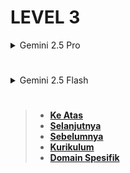 # LEVEL 3

<details>
<summary>Gemini 2.5 Pro</summary>

</details>

#

<details>
<summary>Gemini 2.5 Flash</summary>

# **LEVEL 3: LUA PATTERNS**

Ini adalah topik yang krusial dan merupakan salah satu fitur string paling kuat di Lua. Penting untuk dicatat bahwa _Lua Patterns_ **bukanlah** _regular expressions_ penuh (regex) yang mungkin Anda kenal dari bahasa lain seperti Python atau JavaScript. Mereka lebih sederhana, lebih ringan, dan dioptimalkan untuk kinerja di Lua, tetapi tetap sangat fleksibel.

#

Lua Patterns adalah bahasa mini untuk mendeskripsikan urutan karakter. Ini digunakan oleh beberapa fungsi `string` seperti `string.find()`, `string.match()`, `string.gsub()`, dan `string.gmatch()`. Menguasai Lua Patterns akan membuka kemampuan Anda untuk melakukan pencarian, ekstraksi, dan penggantian string yang kompleks dengan sangat efisien.

### **3.1 Pengenalan Lua Patterns**

Bagian ini memperkenalkan apa itu Lua Patterns dan mengapa itu penting.

- **Apa itu Lua Pattern? Definisi dan Perbedaan dari Regex (Regular Expressions)**

  - **Definisi Lua Pattern**: Lua Pattern adalah sebuah "mini-language" yang digunakan untuk mendeskripsikan atau mencocokkan urutan karakter dalam string. Ini bukan bahasa pemrograman, melainkan sebuah pola yang digunakan oleh fungsi-fungsi string untuk menemukan atau memanipulasi teks.
  - **Perbedaan dari Regular Expressions (Regex)**: Ini adalah poin yang sangat penting untuk dipahami!
    - **Kompabilitas & Kompleksitas**:
      - **Lua Patterns**: Dirancang untuk sederhana, ringan, dan cepat. Ia memiliki fitur yang lebih terbatas dibandingkan regex penuh. Tidak ada fitur seperti _lookarounds_, _backreferences_ yang kompleks, atau _quantifier_ non-greedy yang umum dalam regex yang lebih modern (walaupun Lua memiliki `.-` sebagai non-greedy untuk beberapa kasus).
      - **Regex Penuh**: Ini adalah standar yang lebih kompleks dan kaya fitur (seperti Perl Compatible Regular Expressions / PCRE) yang ditemukan di banyak bahasa lain. Mereka menawarkan kekuatan yang jauh lebih besar dalam pencocokan pola, tetapi juga bisa lebih kompleks untuk ditulis dan berpotensi lebih lambat.
    - **Fitur Utama yang Hilang di Lua Patterns (dibandingkan Regex Penuh)**:
      - **`|` (OR operator)**: Tidak ada operator "ATAU" untuk mencocokkan pola A atau pola B secara langsung. Anda harus menggunakan _character sets_ atau pola alternatif secara manual.
      - **`?` (Lazy/Non-greedy Quantifier)**: Meskipun Lua memiliki `.-` dan `%s*` untuk beberapa kasus, ia tidak memiliki `?` universal sebagai _lazy quantifier_ setelah _quantifier_ lain (`*`, `+`).
      - **Lookarounds (Positive/Negative Lookahead/Lookbehind)**: Tidak ada cara untuk mencocokkan berdasarkan konteks di sekitar pola tanpa memasukkannya ke dalam kecocokan.
      - **Backreferences**: Tidak ada `\1`, `\2`, dll., untuk merujuk kembali ke _captured groups_ sebelumnya dalam pola.
      - **Groupings Non-Capturing `(?:...)`**: Semua kurung `()` adalah _capturing groups_.
    - **Mengapa Lua Memilih Ini?**: Desain Lua mengedepankan kesederhanaan, portabilitas, dan ukuran _footprint_ yang kecil. Regex penuh akan menambah kompleksitas dan ukuran interpreter secara signifikan. Lua Patterns cukup untuk sebagian besar tugas manipulasi string umum.
  - **Terminologi**:
    - **Pattern (Pola)**: Urutan karakter yang mendefinisikan sebuah kriteria pencarian atau pencocokan.
    - **Regular Expressions (Regex)**: Bahasa formal yang digunakan untuk menentukan pola pencarian string, dengan sintaks yang lebih kaya dan fitur yang lebih banyak daripada Lua Patterns.
  - **Sumber Terverifikasi**: Programming in Lua Chapter 20, Lua 5.4 Reference Manual Section 6.4.1.

- **Karakter Khusus (Magic Characters) dan Escape (%)**

  Beberapa karakter memiliki makna khusus (disebut "magic characters") dalam Lua Patterns. Jika Anda ingin mencocokkan karakter-karakter ini secara literal, Anda harus "meng-escape" mereka dengan menambahkan tanda persen (`%`) di depannya.

  - **Daftar Karakter Khusus**:
    - `( ) . % + - * ? [ ] ^ $`
  - **Cara Meng-escape**: Tambahkan `%` di depannya. Contoh: `%.` untuk mencocokkan titik literal, `%+` untuk mencocokkan tanda plus literal.
  - **Contoh Kode**:

    ```lua
    local teks = "Harga: $10.50 (Diskon 5%!)"

    -- Mencari tanda '$' literal
    local dolar_pos = string.find(teks, "%$", 1, true) -- Menggunakan plain=true juga efektif untuk literal
    print("Posisi $ (plain):", dolar_pos)
    -- Output: Posisi $ (plain): 8

    local dolar_pos_pattern = string.find(teks, "%$") -- Dengan pola, bukan plain
    print("Posisi $ (pattern):", dolar_pos_pattern)
    -- Output: Posisi $ (pattern): 8

    -- Mencari "5%" literal
    local persen_pos = string.find(teks, "5%%")
    print("Posisi 5%:", persen_pos)
    -- Output: Posisi 5%: 22

    -- Mencari titik literal
    local titik_pos = string.find(teks, "%.")
    print("Posisi titik:", titik_pos)
    -- Output: Posisi titik: 11

    -- Mencari kurung buka literal
    local kurung_pos = string.find(teks, "%(")
    print("Posisi kurung buka:", kurung_pos)
    -- Output: Posisi kurung buka: 14
    ```

    - **Penjelasan per Sintaksis**:
      - `string.find(teks, "%$")`: `%$` digunakan untuk mencocokkan karakter dolar (`$`) secara literal. Jika Anda hanya menggunakan `$`, itu akan diperlakukan sebagai jangkar akhir string (akan dibahas nanti).
      - `string.find(teks, "5%%")`: `%%` digunakan untuk mencocokkan karakter persen (`%`) secara literal. Satu `%` adalah karakter _escape_ untuk yang berikutnya.
      - `string.find(teks, "%.")`: `%.` digunakan untuk mencocokkan karakter titik (`.`) secara literal. Jika Anda hanya menggunakan `.`, itu berarti "cocokkan karakter apapun".
      - `string.find(teks, "%(")`: `%( `digunakan untuk mencocokkan karakter kurung buka literal.

  - **Sumber Terverifikasi**: Programming in Lua Chapter 20, Lua 5.4 Reference Manual Section 6.4.1.

### **3.2 Character Classes**

**Character Classes** (kelas karakter) adalah shortcut atau cara ringkas untuk mencocokkan kelompok karakter tertentu. Mereka sangat umum dan memudahkan penulisan pola. Setiap _character class_ diawali dengan `%`.

- **Predefined Classes: %a, %c, %d, %g, %l, %p, %s, %u, %w, %x, %z**

  Lua menyediakan beberapa kelas karakter bawaan:

  - `%a`: Semua huruf alfabet (a-z, A-Z).
  - `%c`: Semua karakter kontrol (misalnya newline, tab).
  - `%d`: Semua digit desimal (0-9).
  - `%g`: Semua karakter yang dapat dicetak kecuali spasi (graphics characters). Ini adalah setara dengan `[^%s]`.
  - `%l`: Semua huruf kecil (a-z).
  - `%p`: Semua karakter tanda baca (punctuation characters).
  - `%s`: Semua karakter spasi (whitespace characters: spasi, tab, newline, carriage return, form feed, vertical tab).
  - `%u`: Semua huruf besar (A-Z).
  - `%w`: Semua karakter alfanumerik (huruf, angka, dan underscore `_`). Ini sering disebut "word character".
  - `%x`: Semua digit heksadesimal (0-9, a-f, A-F).
  - `%z`: Karakter dengan kode 0 (null character). (Jarang digunakan untuk manipulasi string umum)

  - **Penting**: Semua _character classes_ ini juga memiliki bentuk negasi dengan huruf besar. Misalnya:

    - `%A`: Karakter non-alfabet.
    - `%D`: Karakter non-digit.
    - `%S`: Karakter non-spasi.
    - Dan seterusnya.

  - **Contoh Kode**:

    ```lua
    local teks_campur = "Ini adalah Text dengan 123 Angka, dan simbol!@#."

    -- Mencocokkan semua huruf
    local hanya_huruf, _ = string.gsub(teks_campur, "%a", "_")
    print("Hanya huruf:", hanya_huruf)
    -- Output: Hanya huruf: ___ ______ ____ ____ _____, ____ _____!@#_

    -- Mencocokkan semua digit
    local hanya_digit, _ = string.gsub(teks_campur, "%d", "X")
    print("Hanya digit:", hanya_digit)
    -- Output: Hanya digit: Ini adalah Text dengan XXX Angka, dan simbol!@#

    -- Mencocokkan semua spasi
    local hanya_spasi, _ = string.gsub(teks_campur, "%s", "-")
    print("Hanya spasi:", hanya_spasi)
    -- Output: Hanya spasi: Ini-adalah-Text-dengan-123-Angka,-dan-simbol!@#.

    -- Mencocokkan semua non-whitespace (graphics characters)
    local hanya_non_spasi, _ = string.gsub(teks_campur, "%g", "_")
    print("Hanya non-spasi:", hanya_non_spasi)
    -- Output: Hanya non-spasi: ___ _______ ____ _______ ___ _____, ____ ________!@#_

    -- Mengambil semua huruf besar
    for char in string.gmatch(teks_campur, "%u") do
        io.write(char)
    end
    print()
    -- Output: TITAN
    ```

    - **Penjelasan per Sintaksis**:
      - `string.gsub(teks_campur, "%a", "_")`: Mengganti setiap karakter alfabet (`%a`) dengan `_`.
      - `string.gsub(teks_campur, "%d", "X")`: Mengganti setiap digit (`%d`) dengan `X`.
      - `string.gsub(teks_campur, "%s", "-")`: Mengganti setiap karakter spasi (`%s`) dengan `-`.
      - `string.gsub(teks_campur, "%g", "_")`: Mengganti setiap karakter grafis (non-spasi, `%g`) dengan `_`.
      - `for char in string.gmatch(teks_campur, "%u") do ... end`: Mengulang setiap karakter huruf besar (`%u`) yang ditemukan dalam string dan mencetaknya.

  - **Sumber Terverifikasi**: Programming in Lua Chapter 20, Lua 5.4 Reference Manual Section 6.4.1.

- **Custom Character Sets (`[ ]`) and Negation (`[^ ]`)**

  Anda dapat membuat kelas karakter Anda sendiri menggunakan tanda kurung siku `[]`. Ini memungkinkan Anda untuk mencocokkan karakter apa pun dari daftar yang Anda tentukan.

  - **Sintaks Dasar**: `[characters]`
    - Cocokkan karakter apa pun yang ada di dalam tanda kurung siku.
  - **Contoh Kode**:

    ```lua
    local kalimat = "Hello 123 World!@#"

    -- Mencocokkan huruf vokal
    local vokal_saja, _ = string.gsub(kalimat, "[aeiouAEIOU]", "_")
    print("Vokal diganti:", vokal_saja)
    -- Output: Vokal diganti: H_ll_ 123 W_rld!@#

    -- Mencocokkan angka atau spasi
    local angka_spasi_saja, _ = string.gsub(kalimat, "[0-9%s]", "X")
    -- '0-9' adalah rentang angka. '%s' adalah karakter spasi.
    print("Angka/Spasi diganti:", angka_spasi_saja)
    -- Output: Angka/Spasi diganti: HelloXXXWorld!@#

    -- Mencocokkan rentang karakter
    local rentang_huruf, _ = string.gsub(kalimat, "[a-c]", "X")
    print("Huruf a-c diganti:", rentang_huruf)
    -- Output: Huruf a-c diganti: HellX 123 World!@#
    ```

    - **Penjelasan per Sintaksis**:
      - `string.gsub(kalimat, "[aeiouAEIOU]", "_")`: Mengganti setiap karakter yang ada di dalam set `aeiouAEIOU` (yaitu, semua huruf vokal, baik kecil maupun besar) dengan `_`.
      - `string.gsub(kalimat, "[0-9%s]", "X")`: Mengganti setiap karakter yang merupakan digit (`0-9`) atau spasi (`%s`) dengan `X`. Anda dapat mencampur rentang dan kelas karakter dalam satu set.
      - `string.gsub(kalimat, "[a-c]", "X")`: Mengganti setiap karakter dalam rentang 'a' hingga 'c' dengan `X`.

  - **Negasi Custom Character Sets (`[^ ]`)**:
    Anda dapat membalikkan _character set_ dengan menambahkan `^` (caret) sebagai karakter pertama di dalam kurung siku. Ini berarti "cocokkan karakter apa pun yang **bukan** ada di dalam daftar ini".

    - **Sintaks Dasar**: `[^characters]`
    - **Contoh Kode**:

      ```lua
      local teks_validasi = "user_123@domain.com"

      -- Cocokkan karakter apapun yang BUKAN huruf, angka, atau underscore
      local hanya_valid, _ = string.gsub(teks_validasi, "[^%w_]", "")
      -- Menghapus semua karakter yang tidak valid untuk nama pengguna
      print("Hanya karakter valid:", hanya_valid)
      -- Output: Hanya karakter valid: user_123domaincom

      -- Cocokkan karakter apapun KECUALI angka
      local tanpa_angka, _ = string.gsub(teks_validasi, "[^0-9]", "")
      print("Hanya angka (asli):", tanpa_angka)
      -- Output: Hanya angka (asli): 123
      ```

      - **Penjelasan per Sintaksis**:
        - `string.gsub(teks_validasi, "[^%w_]", "")`:
          - `[^%w_]`: Mencocokkan karakter apa pun yang **bukan** `w` (word character: huruf, angka, underscore) dan **bukan** `_` (underscore literal). Singkatnya, ini cocok dengan karakter yang bukan huruf, angka, atau underscore. Karakter-karakter ini kemudian diganti dengan string kosong (`""`), yang secara efektif menghapusnya.
        - `string.gsub(teks_validasi, "[^0-9]", "")`: Mencocokkan karakter apa pun yang **bukan** digit (`0-9`). Ini akan menghapus semua karakter selain angka.

  - **Penting untuk `[ ]`**:

    - Di dalam `[]`, sebagian besar karakter khusus kehilangan makna "magic"-nya, kecuali:
      - `^`: Hanya khusus jika di awal `[]` (untuk negasi). Jika di tempat lain, itu adalah karakter `^` literal.
      - `-`: Hanya khusus jika di antara dua karakter (untuk mendefinisikan rentang, misal `a-z`). Jika di awal, akhir, atau setelah `^`, itu adalah karakter `-` literal.
      - `%`: Masih berfungsi untuk meng-escape karakter khusus atau memanggil kelas karakter (`%a`, `%d`, dll.).
    - Untuk mencocokkan `[` atau `]` literal di dalam _character set_, Anda harus meng-escape-nya: `[%[%]]`.

  - **Sumber Terverifikasi**: Programming in Lua Chapter 20, Lua 5.4 Reference Manual Section 6.4.1.

---

### **3.3 Quantifiers**

**Quantifiers** (kuantifier) adalah simbol yang menentukan berapa kali elemen pola sebelumnya harus muncul agar cocok.

- **`*` (zero or more), `+` (one or more), `-` (zero or more, non-greedy), `?` (optional)**

  - **`*` (Zero or More)**: Cocokkan elemen sebelumnya nol kali atau lebih. Ini adalah _greedy quantifier_, yang berarti ia akan mencoba mencocokkan sebanyak mungkin karakter.

    - **Sintaks Dasar**: `pattern*`
    - **Contoh Kode**:

      ```lua
      print(string.match("aaabbb", "a*b*"))
      -- Output: aaabbb (cocokkan semua 'a' dan semua 'b')

      print(string.match("Hello", "o*"))
      -- Output: o (cocokkan 'o')
      print(string.match("H", "o*"))
      -- Output:  (string kosong, karena 'o' muncul 0 kali)

      local teks_spasi = "Kata   dengan    banyak    spasi."
      local tanpa_spasi_ekstra, _ = string.gsub(teks_spasi, "%s+", " ")
      -- %s+ berarti satu atau lebih spasi. Mengganti semua urutan spasi dengan satu spasi.
      print("Tanpa spasi ekstra:", tanpa_spasi_ekstra)
      -- Output: Tanpa spasi ekstra: Kata dengan banyak spasi.
      ```

      - **Penjelasan per Sintaksis**:
        - `"a*b*"`: Mencocokkan nol atau lebih 'a' diikuti oleh nol atau lebih 'b'. Ini akan cocok dengan seluruh string `aaabbb`.
        - `"o*"`: Mencocokkan nol atau lebih 'o'. Jika ada 'o', itu akan cocok. Jika tidak ada (seperti pada "H"), itu akan cocok dengan string kosong di mana 'o' bisa ada (0 kali).
        - `string.gsub(teks_spasi, "%s+", " ")`: `"%s+"` mencocokkan satu atau lebih karakter spasi. Setiap urutan spasi (misalnya, tiga spasi, atau empat spasi) akan diganti dengan satu spasi tunggal. Ini adalah trik umum untuk menormalisasi spasi.

  - **`+` (One or More)**: Cocokkan elemen sebelumnya satu kali atau lebih. Juga _greedy_.

    - **Sintaks Dasar**: `pattern+`
    - **Contoh Kode**:

      ```lua
      print(string.match("aaabbb", "a+b+"))
      -- Output: aaabbb (cocokkan satu atau lebih 'a' dan satu atau lebih 'b')

      print(string.match("Hello", "o+"))
      -- Output: o
      print(string.match("H", "o+"))
      -- Output: nil (karena 'o' harus muncul minimal 1 kali)
      ```

      - **Penjelasan per Sintaksis**:
        - `"a+b+"`: Mirip dengan `*`, tetapi `a` dan `b` harus muncul setidaknya satu kali.
        - `"o+"`: Mencocokkan satu atau lebih 'o'. Jika tidak ada 'o' sama sekali (seperti pada "H"), kecocokan gagal dan `nil` dikembalikan.

  - **`-` (Zero or More, Non-greedy)**: Cocokkan elemen sebelumnya nol kali atau lebih, tetapi **sesedikit mungkin**. Ini adalah fitur khusus Lua yang mirip dengan _lazy quantifiers_ di regex penuh, tetapi hanya berlaku untuk pola yang bukan _character classes_ atau _items_ tunggal.

    - **Sintaks Dasar**: `pattern-`
    - **Contoh Kode**:

      ```lua
      local html = "<b>bold text</b> and <i>italic text</i>"

      -- Greedy: akan mencocokkan dari <b> pertama sampai </b> terakhir
      local greedy_match = string.match(html, "<b>.*</b>")
      print("Greedy Match:", greedy_match)
      -- Output: Greedy Match: <b>bold text</b> and <i>italic text</i></b> -- Salah!

      -- Non-greedy: akan mencocokkan hingga </b> pertama yang ditemukan
      local non_greedy_match = string.match(html, "<b>.-</b>")
      print("Non-Greedy Match:", non_greedy_match)
      -- Output: Non-Greedy Match: <b>bold text</b>

      local email_list = "Email1: user1@example.com, Email2: user2@test.net"
      -- Mencocokkan email sampai koma pertama
      for email in string.gmatch(email_list, ":%s*(.-),") do
          print("Email:", email)
      end
      -- Output: Email: user1@example.com
      -- (Pola ini tidak akan menemukan email kedua karena pola diakhiri dengan koma)

      -- Untuk email kedua, kita bisa buat pola yang lebih akurat
      for email in string.gmatch(email_list, "Email%d+:%s*(%S+)") do
          print("Email (lebih akurat):", email)
      end
      -- Output:
      -- Email (lebih akurat): user1@example.com,
      -- Email (lebih akurat): user2@test.net
      -- Catatan: %S+ akan mengambil string non-spasi sampai ketemu spasi atau akhir string.
      ```

      - **Penjelasan per Sintaksis**:
        - `<b>.*</b>`: `.` adalah "cocokkan karakter apapun". `*` adalah "nol atau lebih", dan sifatnya _greedy_. Ini berarti ia akan mencocokkan sebanyak mungkin karakter, sehingga `.*` akan mencocokkan dari `<b>` pertama hingga `</b>` terakhir di seluruh string, termasuk tag `<i>` di antaranya.
        - `<b>.-</b>`: `.-` adalah _non-greedy_. Ini juga mencocokkan nol atau lebih karakter apapun, tetapi _sesedikit mungkin_. Ini berarti ia akan berhenti pada `</b>` pertama yang ditemuinya, sehingga hanya `<b>bold text</b>` yang cocok.
        - `:%s*(.-),`: Pola ini mencari `:` diikuti nol atau lebih spasi, kemudian menangkap bagian string (`.-`) yang diakhiri oleh `,`. `.-` memastikan bahwa ia hanya menangkap sampai koma _pertama_ yang ditemui.

  - **`?` (Optional / Zero or One)**: Cocokkan elemen sebelumnya nol kali atau satu kali.

    - **Sintaks Dasar**: `pattern?`
    - **Contoh Kode**:

      ```lua
      local urls = {"http://example.com", "https://secure.org", "ftp://old.net"}

      for _, url in ipairs(urls) do
          local protocol = string.match(url, "https?://")
          -- 's?' berarti 's' bisa muncul 0 atau 1 kali
          print(url, "-> Protokol:", protocol)
      end
      -- Output:
      -- http://example.com -> Protokol: http://
      -- https://secure.org -> Protokol: https://
      -- ftp://old.net -> Protokol: nil

      local kalimat_opsional = "color"
      print(string.match(kalimat_opsional, "colou?r"))
      -- Output: color (cocokkan 'colour' atau 'color')

      local kalimat_opsional2 = "colour"
      print(string.match(kalimat_opsional2, "colou?r"))
      -- Output: colour
      ```

      - **Penjelasan per Sintaksis**:
        - `https?://`: Pola ini mencari `http` diikuti oleh karakter `s` yang bersifat opsional (`s?`), kemudian diikuti oleh `://`. Ini akan mencocokkan baik `http://` maupun `https://`.
        - `colou?r`: Pola ini mencari `colo` diikuti oleh karakter `u` yang bersifat opsional (`u?`), kemudian diikuti oleh `r`. Ini akan cocok dengan "color" (tanpa 'u') dan "colour" (dengan 'u').

  - **Sumber Terverifikasi**: Programming in Lua Chapter 20, Lua 5.4 Reference Manual Section 6.4.1.

---

### **3.4 Anchors and Bounds**

**Anchors** (jangkar) adalah karakter khusus yang tidak mencocokkan karakter sebenarnya, melainkan posisi dalam string. Mereka "menjangkar" pola ke awal atau akhir string, atau batas kata.

- **`^` (Start of string), `$` (End of string)**

  - **`^` (Start of String)**: Pola harus cocok di awal string.

    - **Sintaks Dasar**: `^pattern`
    - **Contoh Kode**:

      ```lua
      local teks = "Lua programming is fun. Lua is powerful."

      -- Mencari "Lua" di awal string
      print(string.find(teks, "^Lua"))
      -- Output: 1  3 (ditemukan di awal)

      -- Mencari "programming" di awal string (tidak cocok)
      print(string.find(teks, "^programming"))
      -- Output: nil
      ```

      - **Penjelasan per Sintaksis**:
        - `string.find(teks, "^Lua")`: `^` di awal pola `^Lua` mengharuskan pola `Lua` muncul di posisi paling awal (indeks 1) dari string `teks`.

  - **`$` (End of String)**: Pola harus cocok di akhir string.

    - **Sintaks Dasar**: `pattern$`
    - **Contoh Kode**:

      ```lua
      local teks = "Lua programming is fun. Lua is powerful."

      -- Mencari "powerful." di akhir string
      print(string.find(teks, "powerful.$"))
      -- Output: 31  40 (ditemukan di akhir)

      -- Mencari "fun." di akhir string (tidak cocok)
      print(string.find(teks, "fun.$"))
      -- Output: nil
      ```

      - **Penjelasan per Sintaksis**:
        - `string.find(teks, "powerful.$")`: `$` di akhir pola `powerful.$` mengharuskan pola `powerful.` muncul di posisi paling akhir dari string `teks`. Perhatikan bahwa titik `.` harus di-_escape_ (`%.`) jika Anda ingin mencocokkan titik literal, atau `$` akan berlaku setelah karakter apapun. Di sini, `.` dianggap sebagai karakter apapun yang diikuti oleh akhir string, jadi cocok. Jika stringnya "powerful" tanpa titik, pola ini tidak akan cocok.

  - **Menggabungkan `^` dan `$`**: Untuk mencocokkan seluruh string agar sesuai dengan pola tertentu.

    - **Contoh Kode**:

      ```lua
      local input_id = "ABCD123"

      -- Memastikan string hanya terdiri dari huruf besar dan angka
      if string.match(input_id, "^%u+%d*$") then
          print("ID valid:", input_id)
      else
          print("ID tidak valid:", input_id)
      end
      -- Output: ID valid: ABCD123

      local input_id_invalid = "AB-CD123"
      if string.match(input_id_invalid, "^%u+%d*$") then
          print("ID valid:", input_id_invalid)
      else
          print("ID tidak valid:", input_id_invalid)
      end
      -- Output: ID tidak valid: AB-CD123 (karena ada '-' yang tidak cocok dengan %u atau %d)
      ```

      - **Penjelasan per Sintaksis**:
        - `"^%u+%d*$"`:
          - `^`: Mulai dari awal string.
          - `%u+`: Harus ada satu atau lebih huruf kapital.
          - `%d*`: Diikuti oleh nol atau lebih digit.
          - `$`: Diakhiri di akhir string.
          - Pola ini memastikan bahwa seluruh string harus cocok dengan pola yang diberikan (dimulai dengan huruf kapital, diikuti oleh digit, dan tidak ada karakter lain).

  - **Sumber Terverifikasi**: Programming in Lua Chapter 20, Lua 5.4 Reference Manual Section 6.4.1.

- **Magic Character `.` (Any character)**

  Karakter titik (`.`) adalah _magic character_ yang mencocokkan **karakter tunggal apa pun** (kecuali karakter null `\0` yang tidak diizinkan dalam string Lua standar).

  - **Sintaks Dasar**: `.`
  - **Contoh Kode**:

    ```lua
    local kalimat = "cat, bat, hat, mat"

    -- Mencocokkan 3 karakter yang diakhiri dengan 'at'
    for word in string.gmatch(kalimat, ".at") do
        print(word)
    end
    -- Output:
    -- cat
    -- bat
    -- hat
    -- mat

    local nomor_telepon = "123-456-7890"
    -- Mencocokkan 3 digit, '-', 3 digit, '-', 4 digit
    local match = string.match(nomor_telepon, "%d%d%d-.%d%d%d-.%d%d%d%d")
    print("Nomor telepon:", match)
    -- Output: Nomor telepon: 123-456-7890

    -- Catatan: Lebih baik menggunakan character classes untuk presisi.
    -- Contoh yang lebih baik: string.match(nomor_telepon, "%d%d%d-%d%d%d-%d%d%d%d")
    -- atau string.match(nomor_telepon, "%d+-%d+-%d+")
    ```

    - **Penjelasan per Sintaksis**:
      - `".at"`: Mencocokkan karakter apa pun (`.`) diikuti oleh literal `"at"`. Ini akan menemukan "cat", "bat", "hat", dan "mat".
      - `"%d%d%d-.%d%d%d-.%d%d%d%d"`: Mencocokkan tiga digit (`%d%d%d`), diikuti oleh _escape_ `.` (titik literal), diikuti oleh tiga digit, diikuti oleh _escape_ `.` (titik literal), dan diikuti oleh empat digit.

  - **Sumber Terverifikasi**: Programming in Lua Chapter 20, Lua 5.4 Reference Manual Section 6.4.1.

---

Ini adalah akhir dari pembahasan mengenai Pengenalan, Character Classes, Quantifiers, dan Anchors. Anda telah belajar tentang fondasi penting dari Lua Patterns, termasuk perbedaan dari regex, penggunaan karakter khusus dan _escape_, berbagai _character classes_ bawaan, cara membuat _custom character sets_ (termasuk negasi), serta berbagai _quantifier_ untuk mengulang pola.

### **3.5 Captures**

**Captures** (penangkapan) adalah fitur dari Lua Patterns yang memungkinkan Anda untuk mengekstrak bagian spesifik dari sebuah string yang cocok dengan sub-pola tertentu. Ini dilakukan dengan menempatkan sub-pola di dalam tanda kurung `()`. Fungsi-fungsi seperti `string.match()`, `string.gsub()`, dan `string.gmatch()` dapat mengembalikan nilai-nilai yang ditangkap ini.

- **Menggunakan `()` untuk menangkap bagian dari string yang cocok**

  Ketika Anda menempatkan bagian dari pola di dalam tanda kurung `()`, Lua akan "menangkap" string yang cocok dengan bagian pola tersebut. Nilai yang ditangkap ini kemudian dapat dikembalikan oleh fungsi-fungsi seperti `string.match()` atau digunakan dalam fungsi pengganti di `string.gsub()`.

  - **Sintaks Dasar**: `(pattern_part)`

  - **Contoh Kode dengan `string.match()`**:

    ```lua
    local email = "john.doe@example.com"

    -- Menangkap username dan domain secara terpisah
    local username, domain = string.match(email, "(%a+%.?%a+)@(%a+%.%a+)")
    print("Username:", username)
    print("Domain:", domain)
    -- Output:
    -- Username: john.doe
    -- Domain: example.com

    local tanggal = "Tanggal: 2024-03-15"
    -- Menangkap tahun, bulan, dan tanggal secara terpisah
    local tahun, bulan, hari = string.match(tanggal, "(%d%d%d%d)-(%d%d)-(%d%d)")
    print("Tahun:", tahun, "Bulan:", bulan, "Hari:", hari)
    -- Output: Tahun: 2024  Bulan: 03  Hari: 15
    ```

    - **Penjelasan per Sintaksis**:
      - `"(%a+%.?%a+)@(%a+%.%a+)"`:
        - `(%a+%.?%a+)`: Capture pertama.
          - `%a+`: Satu atau lebih huruf (cocok dengan "john").
          - `%.?`: Titik literal opsional (cocok dengan `.`).
          - `%a+`: Satu atau lebih huruf (cocok dengan "doe").
          - Seluruhnya akan menangkap "john.doe".
        - `@`: Cocokkan karakter `@` literal.
        - `(%a+%.%a+)`: Capture kedua.
          - `%a+`: Satu atau lebih huruf (cocok dengan "example").
          - `%.`: Titik literal.
          - `%a+`: Satu atau lebih huruf (cocok dengan "com").
          - Seluruhnya akan menangkap "example.com".
      - `"(%d%d%d%d)-(%d%d)-(%d%d)"`:
        - Ini memiliki tiga capture, masing-masing menangkap empat digit, dua digit, dan dua digit, dipisahkan oleh tanda hubung `-`.

  - **Contoh Kode dengan `string.gsub()` dan Fungsi Pengganti**:
    Ketika `repl` di `string.gsub()` adalah sebuah fungsi, argumen yang diberikan ke fungsi tersebut adalah string yang cocok dengan seluruh pola, diikuti oleh nilai-nilai dari setiap _capture_.

    - **Contoh Kode**:

      ```lua
      local teks_nama = "Halo, nama saya Budi Santoso dan dia adalah Ani Wijaya."

      -- Balik nama depan dan nama belakang
      local teks_terbalik, _ = string.gsub(teks_nama, "(%u%a+)%s+(%u%a+)", function(depan, belakang)
          return belakang .. ", " .. depan
      end)
      print("Nama dibalik:", teks_terbalik)
      -- Output: Nama dibalik: Halo, nama saya Santoso, Budi dan dia adalah Wijaya, Ani.

      local data_produk = "Produk_A_123_ID, Produk_B_456_EU"
      -- Ekstrak ID dan ubah formatnya
      local data_baru, _ = string.gsub(data_produk, "Produk_(%u)_(%d+)_(%u%u)", function(tipe, id_num, region)
          return string.format("SKU-%s%s-%s", tipe, id_num, string.lower(region))
      end)
      print("Data produk baru:", data_baru)
      -- Output: Data produk baru: SKU-A123-id, SKU-B456-eu
      ```

      - **Penjelasan per Sintaksis**:
        - **Membalik Nama**:
          - Pola: `"(%u%a+)%s+(%u%a+)"`
            - `(%u%a+)`: Capture pertama. Mencocokkan satu huruf besar (`%u`) diikuti oleh satu atau lebih huruf (`%a+`). Ini akan menangkap "Budi" dan "Ani".
            - `%s+`: Cocokkan satu atau lebih spasi.
            - `(%u%a+)`: Capture kedua. Mencocokkan satu huruf besar (`%u`) diikuti oleh satu atau lebih huruf (`%a+`). Ini akan menangkap "Santoso" dan "Wijaya".
          - Fungsi pengganti: `function(depan, belakang)`
            - Fungsi ini menerima dua argumen: `depan` (dari capture pertama) dan `belakang` (dari capture kedua).
            - `return belakang .. ", " .. depan`: Menggabungkan `belakang`, koma-spasi, dan `depan` untuk menghasilkan string pengganti.
        - **Mengubah Format Produk**:
          - Pola: `"Produk_(%u)_(%d+)_(%u%u)"`
            - `Produk_`: Cocokkan string literal "Produk\_".
            - `(%u)`: Capture pertama. Mencocokkan satu huruf besar (misalnya 'A' atau 'B').
            - `_`: Cocokkan underscore literal.
            - `(%d+)`: Capture kedua. Mencocokkan satu atau lebih digit (misalnya '123' atau '456').
            - `_`: Cocokkan underscore literal.
            - `(%u%u)`: Capture ketiga. Mencocokkan dua huruf besar (misalnya 'ID' atau 'EU').
          - Fungsi pengganti: `function(tipe, id_num, region)`
            - Fungsi ini menerima tiga argumen, sesuai dengan tiga _captures_.
            - `string.format("SKU-%s%s-%s", tipe, id_num, string.lower(region))`: Membuat string baru dengan format "SKU-TIPEID-regionkecil". Perhatikan `string.lower(region)` untuk mengubah "ID" atau "EU" menjadi huruf kecil.

  - **Sumber Terverifikasi**: Programming in Lua Chapter 20, Lua 5.4 Reference Manual Section 6.4.1.

- **Indexed captures (`%n`) for `string.gsub()` substitution string**

  Selain menggunakan fungsi sebagai `repl`, `string.gsub()` juga memungkinkan Anda untuk mereferensikan kembali _captured values_ dalam string pengganti menggunakan `%n`, di mana `n` adalah nomor indeks dari _capture_ tersebut. `%0` merujuk pada seluruh string yang cocok.

  - **Sintaks Dasar**: `"%n"` (di dalam string pengganti)

  - **Contoh Kode**:

    ```lua
    local nama_file = "gambar_01_resolusi_besar.png"

    -- Mengubah format nama file: gambar_01_resolusi_besar.png -> resolusi_besar_gambar_01.png
    local nama_baru, _ = string.gsub(nama_file, "(%a+)_(%d%d)_(%a+)_(%a+)%.(%a+)", "%3_%4_%1_%2.%5")
    -- Pola: (gambar)_(01)_(resolusi)_(besar).(png)
    -- Pengganti: %3_%4_%1_%2.%5  (resolusi_besar_gambar_01.png)
    print("Nama file baru:", nama_baru)
    -- Output: Nama file baru: resolusi_besar_gambar_01.png

    local kalimat_terbalik = "Hello World"
    -- Balik urutan kata: World Hello
    local dibalik, _ = string.gsub(kalimat_terbalik, "(%a+)%s+(%a+)", "%2 %1")
    print("Dibalik:", dibalik)
    -- Output: Dibalik: World Hello

    local harga_lama = "Harga: $10.50"
    -- Tambahkan "(TERJUAL)" setelah harga
    local harga_baru, _ = string.gsub(harga_lama, "%$(%d+%.%d+)", "$%1 (TERJUAL)")
    -- %0 adalah seluruh kecocokan ($10.50), %1 adalah capture pertama (10.50)
    -- Di sini kita pakai %1 karena kita ingin mempertahankan '$' literal di depan.
    print("Harga baru:", harga_baru)
    -- Output: Harga baru: Harga: $10.50 (TERJUAL)
    ```

    - **Penjelasan per Sintaksis**:
      - `"(%a+)_(%d%d)_(%a+)_(%a+)%.(%a+)"`:
        - Capture 1: `(%a+)` -\> "gambar"
        - Capture 2: `(%d%d)` -\> "01"
        - Capture 3: `(%a+)` -\> "resolusi"
        - Capture 4: `(%a+)` -\> "besar"
        - Capture 5: `(%a+)` -\> "png"
      - `"%3_%4_%1_%2.%5"`: String pengganti ini menggunakan referensi indeks ke _captures_.
        - `%3`: Isi dari capture 3 ("resolusi")
        - `_`: Underscore literal
        - `%4`: Isi dari capture 4 ("besar")
        - `_`: Underscore literal
        - `%1`: Isi dari capture 1 ("gambar")
        - `_`: Underscore literal
        - `%2`: Isi dari capture 2 ("01")
        - `.` (titik literal)
        - `%5`: Isi dari capture 5 ("png")
      - `"(%a+)%s+(%a+)"`:
        - Capture 1: Kata pertama (`%a+`)
        - Capture 2: Kata kedua (`%a+`)
      - `"%2 %1"`: String pengganti membalik urutan kata.
      - `"%$(%d+%.%d+)"`:
        - Capture 1: Harga numerik (`%d+%.%d+`)
      - `"$%1 (TERJUAL)"`: String pengganti menggunakan `$` literal, diikuti oleh nilai dari capture 1 (`%1`), dan kemudian string literal "(TERJUAL)".

  - **Sumber Terverifikasi**: Programming in Lua Chapter 20, Lua 5.4 Reference Manual Section 6.4.1.

### **3.6 Advanced Patterns**

- **`%bxy` (Balanced pairs)**

  Pola `%bxy` adalah pola khusus yang digunakan untuk mencocokkan string yang seimbang (misalnya, pasangan kurung buka dan tutup, tag HTML/XML, atau blok kode).

  - `x`: Karakter pembuka

  - `y`: Karakter penutup
    Pola ini akan mencocokkan dari `x` pertama yang ditemukan hingga `y` yang seimbang dengannya. Ini mengabaikan `x` atau `y` lain yang mungkin ada di antara mereka, selama mereka seimbang.

  - **Sintaks Dasar**: `%bxy`

  - **Contoh Kode**:

    ```lua
    local teks_kurung = "Ini adalah (teks dalam kurung (nested) dan lainnya)."

    -- Mencocokkan bagian dalam kurung kurawal
    local konten_kurung = string.match(teks_kurung, "%b()")
    print("Konten kurung:", konten_kurung)
    -- Output: Konten kurung: (teks dalam kurung (nested) dan lainnya)

    local html_snippet = "<div>Outer <b>bold text</b> and inner <i>italic</i> div.</div>"

    -- Mencocokkan tag <b> yang seimbang
    local bold_tag = string.match(html_snippet, "%b<>") -- mencocokkan <...>
    print("Tag bold:", bold_tag)
    -- Output: Tag bold: <div>Outer <b>bold text</b> and inner <i>italic</i> div.</div>
    -- Hati-hati! %b<> akan mencocokkan dari < pertama hingga > terakhir yang seimbang.
    -- Ini bagus untuk blok HTML, bukan tag individu.

    -- Untuk mencocokkan tag <b> spesifik, gunakan pola yang lebih spesifik:
    local specific_bold = string.match(html_snippet, "<b>(.-)</b>")
    print("Spesifik bold:", specific_bold)
    -- Output: Spesifik bold: bold text
    ```

    - **Penjelasan per Sintaksis**:
      - `string.match(teks_kurung, "%b()")`: Mencocokkan string dari tanda kurung buka `(` pertama hingga tanda kurung tutup `)` yang seimbang. Ini secara otomatis menangani kurung bersarang.
      - `string.match(html_snippet, "%b<>")`: Ini akan mencoba mencocokkan blok yang diapit oleh `<` dan `>`. Dalam kasus ini, itu akan mencocokkan seluruh `<div>` karena itu adalah pasangan `<` dan `>` yang paling luar.
      - `string.match(html_snippet, "<b>(.-)</b>")`: Ini adalah cara yang lebih umum dan disarankan untuk mengekstrak konten di antara tag HTML spesifik. Ini menggunakan `(.-)` untuk menangkap konten di antara tag `<b>` dan `</b>` secara non-greedy.

  - **Kapan Menggunakan `%bxy`**:

    - Untuk mengekstrak blok teks yang dibatasi oleh karakter pembuka/penutup yang sama (misalnya, semua teks dalam tanda kurung, semua blok di dalam `{}`).
    - Penting: `x` dan `y` harus karakter tunggal. Jika Anda ingin mencocokkan tag multi-karakter (misalnya `<div>` dan `</div>`), `%bxy` tidak akan berfungsi. Anda harus menggunakan pola yang lebih kompleks dengan `.` dan _quantifier_ seperti yang ditunjukkan pada contoh `<b>(.-)</b>`.

  - **Sumber Terverifikasi**: Programming in Lua Chapter 20, Lua 5.4 Reference Manual Section 6.4.1.

- **Pre-defined classes as single characters (`%x` where `x` is a letter)**

  Ini lebih merupakan klarifikasi daripada pola baru. Ketika Anda menggunakan `%a`, `%d`, `%s`, dll., mereka sebenarnya adalah singkatan untuk _character classes_. Anda bisa melihat mereka sebagai "karakter" yang cocok dengan satu elemen dari kelas tersebut. Ini berbeda dengan `.` yang mencocokkan karakter tunggal apapun.

  - **Contoh**:
    - `%d` cocok dengan **satu** digit.
    - `%s` cocok dengan **satu** spasi.
    - Anda kemudian menggunakan _quantifier_ (`+`, `*`, `?`) setelahnya untuk mencocokkan banyak karakter dari kelas tersebut (misalnya `%d+` untuk satu atau lebih digit).

- **Empty matches**

  Pola Lua dapat mencocokkan "string kosong" (yaitu, posisi di antara karakter). Ini biasanya terjadi ketika menggunakan _quantifier_ `*` atau `?` pada pola yang tidak ditemukan, atau saat menggunakan _anchors_ di akhir string, atau pada batas kata.

  - **Contoh Kode**:

    ```lua
    local teks = "abc"

    -- %d* akan mencocokkan string kosong di mana saja karena digit muncul 0 kali
    for start_pos, end_pos in string.gfind(teks, "%d*") do
        print("Match (posisi):", start_pos, end_pos)
    end
    -- Output (contoh di Lua 5.1/5.2+ mungkin berbeda sedikit dalam iterasi gfind/gmatch):
    -- Match (posisi): 1 0 (sebelum 'a') -- Ini adalah string kosong
    -- Match (posisi): 2 1 (antara 'a' dan 'b')
    -- Match (posisi): 3 2 (antara 'b' dan 'c')
    -- Match (posisi): 4 3 (setelah 'c')

    -- string.match("H", "o*") mengembalikan string kosong "" (bukan nil)
    -- (Ini karena match "o" nol kali berhasil)
    local result = string.match("H", "o*")
    print("Match 'o*' di 'H':", result, "(length:", #result, ")")
    -- Output: Match 'o*' di 'H':  (length: 0 )
    ```

    - **Penjelasan**: Ketika pola mencocokkan nol karakter (misalnya `a*` pada string yang tidak mengandung `a`, atau `.` pada string kosong), itu dianggap sebagai kecocokan "kosong". Ini penting untuk dipahami karena dapat memengaruhi perilaku iterasi atau penggantian.

  - **Sumber Terverifikasi**: Programming in Lua Chapter 20.

---

Dengan ini, kita telah menyelesaikan pembahasan mendalam tentang **LEVEL 3: LUA PATTERNS**. Ini adalah inti dari manipulasi string tingkat lanjut di Lua. Anda sekarang harus memahami:

- Perbedaan fundamental antara Lua Patterns dan Regular Expressions penuh.
- Pentingnya karakter khusus dan cara meng-escape-nya.
- Berbagai kelas karakter yang telah ditentukan dan cara membuat _character sets_ kustom Anda sendiri.
- Fungsi _quantifier_ (`*`, `+`, `-`, `?`) dan perbedaan antara _greedy_ dan _non-greedy_.
- Penggunaan _anchors_ (`^`, `$`) untuk mencocokkan posisi awal/akhir string.
- Cara menggunakan _captures_ `()` untuk mengekstrak sub-string yang cocok, baik dalam fungsi pengganti (`string.gsub()` dengan fungsi) maupun dengan referensi indeks (`%n`).
- Pola khusus `%bxy` untuk pasangan yang seimbang, dan konsep _empty matches_.

Pastikan untuk melatih pola-pola ini dengan berbagai skenario. Semakin Anda berlatih, semakin intuitif penggunaan Lua Patterns bagi Anda. Berikutnya, kita akan beralih ke **LEVEL 4: STRING UTILITIES & BEST PRACTICES**. Ini akan mencakup topik-topik seperti efisiensi, pembersihan string, dan tips umum untuk bekerja dengan string secara efektif.

</details>

#

> - **[Ke Atas](#)**
> - **[Selanjutnya][selanjutnya]**
> - **[Sebelumnya][sebelumnya]**
> - **[Kurikulum][kurikulum]**
> - **[Domain Spesifik][domain]**

[domain]: ../../../../../../README.md
[kurikulum]: ../../../../README.md
[sebelumnya]: ../bagian-2/README.md
[selanjutnya]: ../bagian-4/README.md

<!----------------------------------------------------->

[0]: ../README.md
[1]: ../
[2]: ../
[3]: ../
[4]: ../
[5]: ../
[6]: ../
[7]: ../
[8]: ../
[9]: ../
[10]: ../
[11]: ../
[12]: ../
[13]: ../
[14]: ../
[15]: ../
[16]: ../
[17]: ../
[18]: ../
